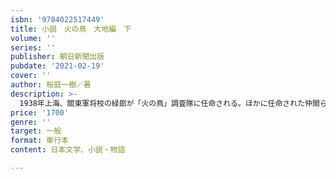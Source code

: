 ```yaml
---
isbn: '9784022517449'
title: 小説　火の鳥　大地編　下
volume: ''
series: ''
publisher: 朝日新聞出版
pubdate: '2021-02-19'
cover: ''
author: 桜庭一樹／著
description: >-
  1938年上海、關東軍将校の緑郎が「火の鳥」調査隊に任命される。ほかに任命された仲間らと共に、かつて栄えた楼蘭に向かうが、そこで、火の鳥には時間を巻き戻す力があり、歴史の改変がすでに何度も繰り返されていることを知る。
price: '1700'
genre: ''
target: 一般
format: 単行本
content: 日本文学、小説・物語

---
```


